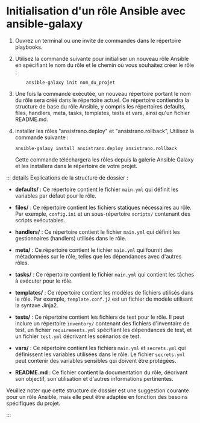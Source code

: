 # Initialisation d'un rôle Ansible avec ansible-galaxy

1. Ouvrez un terminal ou une invite de commandes dans le répertoire playbooks.

2. Utilisez la commande suivante pour initialiser un nouveau rôle Ansible en spécifiant le nom du rôle et le chemin où vous souhaitez créer le rôle :

    ```
        ansible-galaxy init nom_du_projet
    ```

3. Une fois la commande exécutée, un nouveau répertoire portant le nom du rôle sera créé dans le répertoire actuel. 
    Ce répertoire contiendra la structure de base du rôle Ansible, y compris les répertoires defaults, files, handlers, meta, tasks, templates, tests et vars, ainsi qu'un fichier README.md.

4. installer les rôles "ansistrano.deploy" et "ansistrano.rollback", Utilisez la commande suivante  :

    ```
    ansible-galaxy install ansistrano.deploy ansistrano.rollback
    ````
    Cette commande téléchargera les rôles depuis la galerie Ansible Galaxy et les installera dans le répertoire de votre projet.

::: details  Explications de la structure de dossier :

- **defaults/** : Ce répertoire contient le fichier `main.yml` qui définit les variables par défaut pour le rôle.

- **files/** : Ce répertoire contient les fichiers statiques nécessaires au rôle. Par exemple, `config.ini` et un sous-répertoire `scripts/` contenant des scripts exécutables.

- **handlers/** : Ce répertoire contient le fichier `main.yml` qui définit les gestionnaires (handlers) utilisés dans le rôle.

- **meta/** : Ce répertoire contient le fichier `main.yml` qui fournit des métadonnées sur le rôle, telles que les dépendances avec d'autres rôles.

- **tasks/** : Ce répertoire contient le fichier `main.yml` qui contient les tâches à exécuter pour le rôle.

- **templates/** : Ce répertoire contient les modèles de fichiers utilisés dans le rôle. Par exemple, `template.conf.j2` est un fichier de modèle utilisant la syntaxe Jinja2.

- **tests/** : Ce répertoire contient les fichiers de test pour le rôle. Il peut inclure un répertoire `inventory/` contenant des fichiers d'inventaire de test, un fichier `requirements.yml` spécifiant les dépendances de test, et un fichier `test.yml` décrivant les scénarios de test.

- **vars/** : Ce répertoire contient les fichiers `main.yml` et `secrets.yml` qui définissent les variables utilisées dans le rôle. Le fichier `secrets.yml` peut contenir des variables sensibles qui doivent être protégées.

- **README.md** : Ce fichier contient la documentation du rôle, décrivant son objectif, son utilisation et d'autres informations pertinentes.

Veuillez noter que cette structure de dossier est une suggestion courante pour un rôle Ansible, mais elle peut être adaptée en fonction des besoins spécifiques du projet.

:::